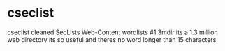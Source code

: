 # cseclist
cseclist cleaned SecLists Web-Content wordlists
#1.3mdir
its a 1.3 million web directory its so useful and theres no word longer than 15 characters 
